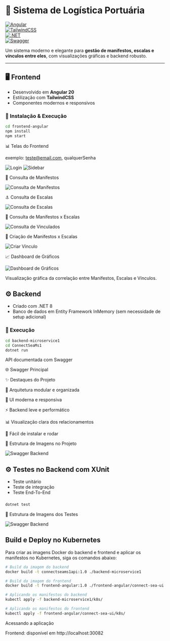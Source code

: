 # 🚢 Sistema de Logística Portuária  

[![Angular](https://img.shields.io/badge/Angular-20-DD0031?logo=angular&logoColor=white)](https://angular.io/)  
[![TailwindCSS](https://img.shields.io/badge/TailwindCSS-3-38B2AC?logo=tailwind-css&logoColor=white)](https://tailwindcss.com/)  
[![.NET](https://img.shields.io/badge/.NET-8-512BD4?logo=dotnet&logoColor=white)](https://dotnet.microsoft.com/)  
[![Swagger](https://img.shields.io/badge/Swagger-UI-85EA2D?logo=swagger&logoColor=black)](https://swagger.io/)  

Um sistema moderno e elegante para **gestão de manifestos, escalas e vínculos entre eles**, com visualizações gráficas e backend robusto.  

---

## 🖥️ Frontend

- Desenvolvido em **Angular 20**  
- Estilização com **TailwindCSS**  
- Componentes modernos e responsivos  

### 🔧 Instalação & Execução

```bash
cd frontend-angular
npm install
npm start
```

📊 Telas do Frontend

exemplo: teste@email.com, qualquerSenha

![Login](./login.png)
![Sidebar](./sidebar.png)

📄 Consulta de Manifestos

![Consulta de Manifestos](./consulta-manifestos.png)

⚓ Consulta de Escalas

![Consulta de Escalas](./consulta-escalas.png)

🔗 Consulta de Manifestos x Escalas

![Consulta de Vinculados](./consulta-vinculados.png)

🔗 Criação de Manifestos x Escalas

![Criar Vínculo](./criar-vinculo.png)

📈 Dashboard de Gráficos

![Dashboard de Gráficos](./dashboard-graficos.png)

Visualização gráfica da correlação entre Manifestos, Escalas e Vínculos.


## ⚙️ Backend

- Criado com .NET 8
- Banco de dados em Entity Framework InMemory (sem necessidade de setup adicional)

### 🔧 Execução

```bash
cd backend-microservice1
cd ConnectSeaMs1
dotnet run
```

API documentada com Swagger

🌐 Swagger Principal

✨ Destaques do Projeto

🧩 Arquitetura modular e organizada

🎨 UI moderna e responsiva

⚡ Backend leve e performático

📊 Visualização clara dos relacionamentos

🚀 Fácil de instalar e rodar

📌 Estrutura de Imagens no Projeto

![Swagger Backend](./swagger-backend.png)

## ⚙️ Testes no Backend com XUnit

- Teste unitário
- Teste de integração
- Teste End-To-End

###

```bash
dotnet test
```
📌 Estrutura de Imagens dos Testes

![Swagger Backend](./testes.png)

## Build e Deploy no Kubernetes

Para criar as imagens Docker do backend e frontend e aplicar os manifestos no Kubernetes, siga os comandos abaixo:

```bash
# Build da imagem do backend
docker build -t connectseams1api:1.0 ./backend-microservice1

# Build da imagem do frontend
docker build -t frontend-angular:1.0 ./frontend-angular/connect-sea-ui

# Aplicando os manifestos do backend
kubectl apply -f backend-microservice1/k8s/

# Aplicando os manifestos do frontend
kubectl apply -f frontend-angular/connect-sea-ui/k8s/
```

Acessando a aplicação


Frontend: disponível em http://localhost:30082
